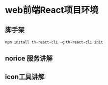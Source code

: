 # web前端React项目环境
## 脚手架
`npm install th-react-cli -g`
`th-react-cli init`

## norice 服务讲解
## icon工具讲解
